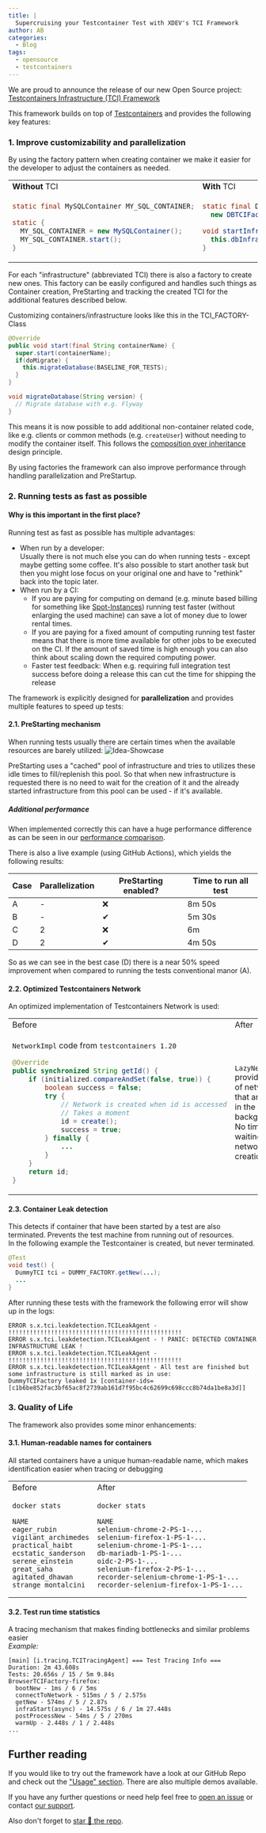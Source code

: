 ```yaml
---
title: |
  Supercruising your Testcontainer Test with XDEV's TCI Framework
author: AB
categories:
  - Blog
tags:
  - opensource
  - testcontainers
---
```


<!-- # [Supercruising](https://en.wikipedia.org/wiki/Supercruise) your [Testcontainer](https://testcontainers.com/) Tests with XDEV's TCI Framework -->

We are proud to announce the release of our new Open Source project:
[Testcontainers Infrastructure (TCI) Framework](https://github.com/xdev-software/tci-base)

This framework builds on top of [Testcontainers](https://testcontainers.com/) and provides the following key features:

### 1. Improve customizability and parallelization

By using the factory pattern when creating container we make it easier for the developer to adjust the containers as needed.

  <table border=0>
  <tr>
  <td>
    <b>Without</b> TCI
  </td>
  <td>
    <b>With</b> TCI
  </td>
  </tr>
  <tr>
  <td markdown="1">
    
  ```java
  static final MySQLContainer MY_SQL_CONTAINER;

  static {
    MY_SQL_CONTAINER = new MySQLContainer();
    MY_SQL_CONTAINER.start();
  }
  ```

  </td>
  <td markdown="1">

  ```java
  static final DBTCIFactory DB_INFRA_FACTORY = 
    new DBTCIFactory();

  void startInfra() {
    this.dbInfra = DB_INFRA_FACTORY.getNew(...);
  }
  ```

  </td>
  </tr>
  </table>

For each "infrastructure" (abbreviated TCI) there is also a factory to create new ones. This factory can be easily configured and handles such things as Container creation, PreStarting and tracking the created TCI for the additional features described below.

Customizing containers/infrastructure looks like this in the TCI_FACTORY-Class
  ```java
  @Override
  public void start(final String containerName) {
    super.start(containerName);
    if(doMigrate) {
      this.migrateDatabase(BASELINE_FOR_TESTS);
    }
  }

  void migrateDatabase(String version) {
    // Migrate database with e.g. Flyway
  }
  ```

This means it is now possible to add additional non-container related code, like e.g. clients or common methods (e.g. ``createUser``) without needing to modify the container itself. 
This follows the [composition over inheritance](https://blogs.oracle.com/javamagazine/post/java-inheritance-composition) design principle.

By using factories the framework can also improve performance through handling parallelization and PreStartup.

### 2. Running tests as fast as possible

#### Why is this important in the first place?
Running test as fast as possible has multiple advantages:
* When run by a developer:<br/>Usually there is not much else you can do when running tests - except maybe getting some coffee. It's also possible to start another task but then you might lose focus on your original one and have to "rethink" back into the topic later.
* When run by a CI:
  * If you are paying for computing on demand (e.g. minute based billing for something like [Spot-Instances](https://aws.amazon.com/ec2/spot/)) running test faster (without enlarging the used machine) can save a lot of money due to lower rental times.
  * If you are paying for a fixed amount of computing running test faster means that there is more time available for other jobs to be executed on the CI. If the amount of saved time is high enough you can also think about scaling down the required computing power.
  * Faster test feedback: When e.g. requiring full integration test success before doing a release this can cut the time for shipping the release

The framework is explicitly designed for **parallelization** and provides multiple features to speed up tests:

#### 2.1. PreStarting mechanism

When running tests usually there are certain times when the available resources are barely utilized:
![Idea-Showcase](https://raw.githubusercontent.com/xdev-software/tci-base/develop/assets/PreStartingCauseIdea.png)

PreStarting uses a "cached" pool of infrastructure and tries to utilizes these idle times to fill/replenish this pool.
So that when new infrastructure is requested there is no need to wait for the creation of it and the already started infrastructure from this pool can be used - if it's available.

##### Additional performance

When implemented correctly this can have a huge performance difference as can be seen in our [performance comparison](https://github.com/xdev-software/tci-base/blob/develop/PERFORMANCE.md).

There is also a live example (using GitHub Actions), which yields the following results:

| Case | Parallelization | PreStarting enabled? | Time to run all test |
| --- | --- | --- | --- |
| A | - | ❌ | 8m 50s |
| B | - | ✔ | 5m 30s |
| C | 2 | ❌ | 6m |
| D | 2 | ✔ | 4m 50s |

So as we can see in the best case (D) there is a near 50% speed improvement when compared to running the tests conventional manor (A).

#### 2.2. Optimized Testcontainers Network
An optimized implementation of Testcontainers Network is used:
  <table>
  <tr>
  <td>
  Before
  </td>
  <td>
  After
  </td>
  </tr>
  <tr>
  <td markdown="1">
  
  ``NetworkImpl`` code from ``testcontainers 1.20``
  ```java
  @Override
  public synchronized String getId() {
      if (initialized.compareAndSet(false, true)) {
          boolean success = false;
          try {
              // Network is created when id is accessed
              // Takes a moment
              id = create();
              success = true;
          } finally {
              ...
          }
      }
      return id;
  }
  ```

  </td>
  <td markdown="1">
  
  ``LazyNetworkPool`` provides a pool of networks that are created in the background.<br/>
  No time is lost waiting for network creation.

  </td>
  </tr>
  </table>

  
#### 2.3. Container Leak detection
This detects if container that have been started by a test are also terminated. Prevents the test machine from running out of resources.<br/>
In the following example the Testcontainer is created, but never terminated.
  ```java
  @Test
  void test() {
    DummyTCI tci = DUMMY_FACTORY.getNew(...);
    ...
  }
  ```
  After running these tests with the framework the following error will show up in the logs:
  ```
  ERROR s.x.tci.leakdetection.TCILeakAgent - !!!!!!!!!!!!!!!!!!!!!!!!!!!!!!!!!!!!!!!!!!!!!!!!!
  ERROR s.x.tci.leakdetection.TCILeakAgent - ! PANIC: DETECTED CONTAINER INFRASTRUCTURE LEAK !
  ERROR s.x.tci.leakdetection.TCILeakAgent - !!!!!!!!!!!!!!!!!!!!!!!!!!!!!!!!!!!!!!!!!!!!!!!!!
  ERROR s.x.tci.leakdetection.TCILeakAgent - All test are finished but some infrastructure is still marked as in use:
  DummyTCIFactory leaked 1x [container-ids=[c1b6be852fac3bf65ac8f2739ab161d7f95bc4c62699c698ccc8b74da1be8a3d]]
  ```


### 3. Quality of Life

The framework also provides some minor enhancements:

#### 3.1. Human-readable names for containers
All started containers have a unique human-readable name, which makes identification easier when tracing or debugging
  <table>
  <tr>
  <td>
  Before
  </td>
  <td>
  After
  </td>
  </tr>
  <tr>
  <td markdown="1">
  
  ```
  docker stats

  NAME
  eager_rubin
  vigilant_archimedes
  practical_haibt
  ecstatic_sanderson
  serene_einstein
  great_saha
  agitated_dhawan
  strange_montalcini
  ```

  </td>
  <td markdown="1">
  
  ```
  docker stats

  NAME
  selenium-chrome-2-PS-1-...
  selenium-firefox-1-PS-1-...
  selenium-chrome-1-PS-1-...
  db-mariadb-1-PS-1-...
  oidc-2-PS-1-...
  selenium-firefox-2-PS-1-...
  recorder-selenium-chrome-1-PS-1-...
  recorder-selenium-firefox-1-PS-1-...
  ```

  </td>
  </tr>
  </table>

#### 3.2. Test run time statistics
A tracing mechanism that makes finding bottlenecks and similar problems easier<br/>
  _Example:_
  ```
  [main] [i.tracing.TCITracingAgent] === Test Tracing Info ===
  Duration: 2m 43.608s
  Tests: 20.656s / 15 / 5m 9.84s
  BrowserTCIFactory-firefox:
    bootNew - 1ms / 6 / 5ms
    connectToNetwork - 515ms / 5 / 2.575s
    getNew - 574ms / 5 / 2.87s
    infraStart(async) - 14.575s / 6 / 1m 27.448s
    postProcessNew - 54ms / 5 / 270ms
    warmUp - 2.448s / 1 / 2.448s
  ...
  ```

## Further reading

If you would like to try out the framework have a look at our GitHub Repo and check out the ["Usage" section](https://github.com/xdev-software/tci-base?tab=readme-ov-file#usage). There are also multiple demos available.

If you have any further questions or need help feel free to [open an issue](https://github.com/xdev-software/tci-base/issues/new/choose) or contact [our support](https://xdev.software/en/services/support).

Also don't forget to [star 🌟 the repo](https://github.com/xdev-software/tci-base).

